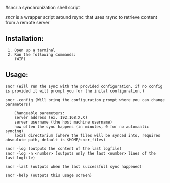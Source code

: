 #sncr
a synchronization shell script

*sncr* is a wrapper script around rsync that uses rsync to retrieve content from a remote server

Installation:
-
     1. Open up a terminal 
     2. Run the following commands:
        (WIP)
Usage:
-
    sncr (Will run the sync with the provided configuration, if no config is provided it will prompt you for the inital configuration.)
    
    sncr -config (Will bring the configuration prompt where you can change parameters)
    
        Changeable parameters:
        server address (ex. 192.168.X.X)
        server username (the host machine username)
        how often the sync happens (in minutes, 0 for no automaatic syncing)
        local directorium (where the files will be synced into, requires absoulute path, default is $HOME/sncr_files)
        
    sncr -log (outputs the content of the last logfile)
    sncr -log -n <number> (outpots only the last <number> lines of the last logfile)
    
    sncr -last (outputs when the last successfull sync happened)
    
    sncr -help (outputs this usage screen)